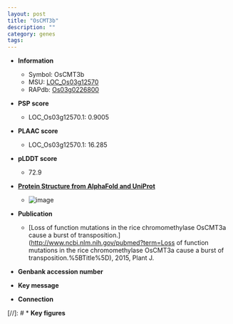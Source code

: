 ```yaml
---
layout: post
title: "OsCMT3b"
description: ""
category: genes
tags: 
---
```


* **Information**  
    + Symbol: OsCMT3b  
    + MSU: [LOC_Os03g12570](http://rice.plantbiology.msu.edu/cgi-bin/ORF_infopage.cgi?orf=LOC_Os03g12570)  
    + RAPdb: [Os03g0226800](http://rapdb.dna.affrc.go.jp/viewer/gbrowse_details/irgsp1?name=Os03g0226800)  

* **PSP score**  
    + LOC_Os03g12570.1: 0.9005 

* **PLAAC score**  
    + LOC_Os03g12570.1: 16.285 

* **pLDDT score**
    + 72.9

* **[Protein Structure from AlphaFold and UniProt](https://www.uniprot.org/uniprotkb/A0A0P0VUY4/entry#structure)**
    + ![image](https://ricepsp.github.io/images/A/AF-A0A0P0VUY4-F1.png)

* **Publication**  
    + [Loss of function mutations in the rice chromomethylase OsCMT3a cause a burst of transposition.](http://www.ncbi.nlm.nih.gov/pubmed?term=Loss of function mutations in the rice chromomethylase OsCMT3a cause a burst of transposition.%5BTitle%5D), 2015, Plant J.

* **Genbank accession number**  

* **Key message**  

* **Connection**  

[//]: # * **Key figures**  


